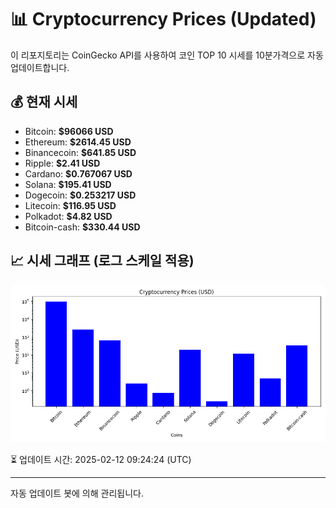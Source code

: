
# 📊 Cryptocurrency Prices (Updated)

이 리포지토리는 CoinGecko API를 사용하여 코인 TOP 10 시세를 10분가격으로 자동 업데이트합니다.

## 💰 현재 시세
- Bitcoin: **$96066 USD**
- Ethereum: **$2614.45 USD**
- Binancecoin: **$641.85 USD**
- Ripple: **$2.41 USD**
- Cardano: **$0.767067 USD**
- Solana: **$195.41 USD**
- Dogecoin: **$0.253217 USD**
- Litecoin: **$116.95 USD**
- Polkadot: **$4.82 USD**
- Bitcoin-cash: **$330.44 USD**

## 📈 시세 그래프 (로그 스케일 적용)
![Crypto Prices](crypto_prices.png)

⏳ 업데이트 시간: 2025-02-12 09:24:24 (UTC)

---
자동 업데이트 봇에 의해 관리됩니다.
